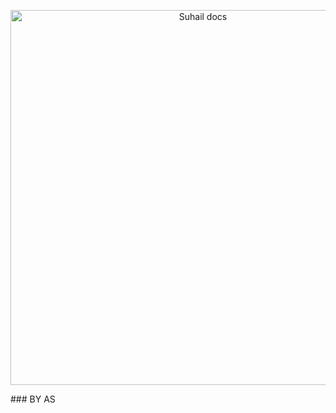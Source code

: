 
<p align="center">
  <a href="https://wa.me/917002015750?text=%D0%BF%D1%80%D0%B8%D0%B2%D0%B5%D1%82%F0%9F%92%8C%3C3">
    <img alt="Suhail docs" height="600" src="https://telegra.ph/file/c3e4acf5c7931f9dd426d.jpg">
  </a>
</p>
### BY AS
